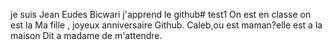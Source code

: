 je suis Jean Eudes Bicwari j'apprend le github# test1
On est en classe
on est la
Ma fille , joyeux anniversaire
Github.
Caleb,ou est maman?elle est a la maison
Dit a madame de m'attendre.
